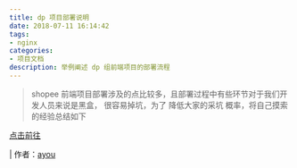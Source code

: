 ```yaml
---
title: dp 项目部署说明
date: 2018-07-11 16:14:42
tags:
- nginx
categories:
- 项目文档
description: 举例阐述 dp 组前端项目的部署流程
---
```


> shopee 前端项目部署涉及的点比较多，且部署过程中有些环节对于我们开发人员来说是黑盒， 很容易掉坑，为了 降低大家的采坑  概率，将自己摸索的经验总结如下

[点击前往](https://drive.google.com/drive/folders/1Y_2-35wXHMoEGMInCI3lmWenTYAJhHWk)

| 作者：[ayou](http://paradeto.com)
